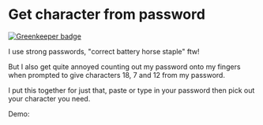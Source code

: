 # Get character from password

[![Greenkeeper badge](https://badges.greenkeeper.io/spences10/characters-from-password.svg)](https://greenkeeper.io/)

I use strong passwords, "correct battery horse staple" ftw!

But I also get quite annoyed counting out my password onto my fingers when prompted to give characters 18, 7 and 12 from my password.

I put this together for just that, paste or type in your password then pick out your character you need.

Demo: 
